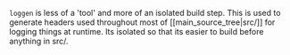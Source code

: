 `loggen` is less of a 'tool' and more of an isolated build step. This is used to generate headers used throughout most of [[main_source_tree|src/]] for logging things at runtime. Its isolated so that its easier to build before anything in src/.